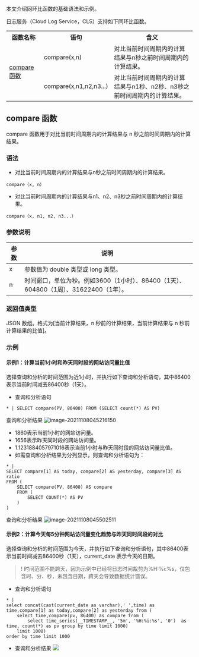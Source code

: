 本文介绍同环比函数的基础语法和示例。

日志服务（Cloud Log Service，CLS）支持如下同环比函数。

<table>
	<tr><th>函数名称</th><th>语句</th><th>含义</th></tr>
	<tr><td rowspan =2><a href="#compare">compare 函数</a></td><td>compare(x,n)</td><td>对比当前时间周期内的计算结果与n秒之前时间周期内的计算结果。</td></tr>
	<tr><td>compare(x,n1,n2,n3...)</td><td>对比当前时间周期内的计算结果与n1秒、n2秒、n3秒之前时间周期内的计算结果。</td></tr>
</table>

<span id="compare"></span>
## compare 函数

compare 函数用于对比当前时间周期内的计算结果与 n 秒之前时间周期内的计算结果。

### 语法

- 对比当前时间周期内的计算结果与n秒之前时间周期内的计算结果。
```
compare（x, n）
```
- 对比当前时间周期内的计算结果与n1、n2、n3秒之前时间周期内的计算结果。
```
compare（x, n1, n2, n3...）
```

### 参数说明

| 参数 | 说明                                                         |
| ---- | ------------------------------------------------------------ |
| x    | 参数值为 double 类型或 long 类型。                           |
| n    | 时间窗口，单位为秒。例如3600（1小时）、86400（1天）、604800（1周）、31622400（1年）。 |

### 返回值类型

JSON 数组。格式为[当前计算结果，n 秒前的计算结果，当前计算结果与 n 秒前计算结果的比值]。

### 示例

#### 示例1：计算当前1小时和昨天同时段的网站访问量比值

选择查询和分析的时间范围为近1小时，并执行如下查询和分析语句，其中86400表示当前时间减去86400秒（1天）。

- 查询和分析语句
```
* | SELECT compare(PV, 86400) FROM (SELECT count(*) AS PV)
```
查询和分析结果
![image-20211108045216150](https://qcloudimg.tencent-cloud.cn/raw/70a9de0c7c2c4c0a345a935b55c1873b.png)
 - 1860表示当前1小时的网站访问量。
 - 1656表示昨天同时段的网站访问量。
 - 1.1231884057971016表示当前1小时与昨天同时段的网站访问量比值。
- 如需查询和分析结果为分列显示，则查询和分析语句为：
```
* | 
SELECT compare[1] AS today, compare[2] AS yesterday, compare[3] AS ratio
FROM (
	SELECT compare(PV, 86400) AS compare
	FROM (
		SELECT COUNT(*) AS PV
	)
)
```
查询和分析结果
![image-20211108045502511](https://qcloudimg.tencent-cloud.cn/raw/e8dd894470cb045dc5cc5e6a86f3abd3.png)


#### 示例2：计算今天每5分钟网站访问量变化趋势与昨天同时间段的对比

选择查询和分析的时间范围为今天，并执行如下查询和分析语句，其中86400表示当前时间减去86400秒（1天），current_date 表示今天的日期。

>! 时间范围不能跨天，因为示例中已经将日志时间裁剪为%H:%i:%s，仅包含时、分、秒，未包含日期，跨天会导致数据统计错误。
>

- 查询和分析语句
```
* | 
select concat(cast(current_date as varchar),' ',time) as time,compare[1] as today,compare[2] as yesterday from (
    select time,compare(pv, 86400) as compare from (
        select time_series(__TIMESTAMP__, '5m', '%H:%i:%s', '0')  as time, count(*) as pv group by time limit 1000) 
    limit 1000)
order by time limit 1000
```
- 查询和分析结果
![](https://qcloudimg.tencent-cloud.cn/raw/fbf0cbb8712c5100c1c56fa1034aca14.png)



